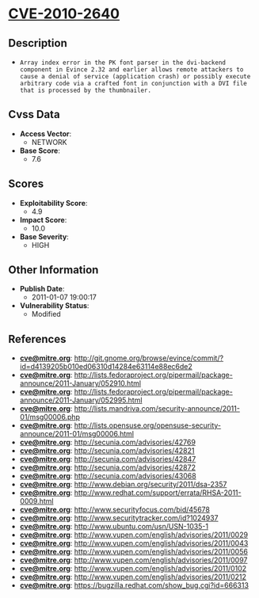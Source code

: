 
# [CVE-2010-2640](http://git.gnome.org/browse/evince/commit/?id=d4139205b010ed06310d14284e63114e88ec6de2)

## Description

- `Array index error in the PK font parser in the dvi-backend component in Evince 2.32 and earlier allows remote attackers to cause a denial of service (application crash) or possibly execute arbitrary code via a crafted font in conjunction with a DVI file that is processed by the thumbnailer.`

## Cvss Data

- **Access Vector**:
  - NETWORK
- **Base Score**:
  - 7.6

## Scores

- **Exploitability Score**:
  - 4.9
- **Impact Score**:
  - 10.0
- **Base Severity**:
  - HIGH

## Other Information

- **Publish Date**:
  - 2011-01-07 19:00:17
- **Vulnerability Status**:
  - Modified

## References

- **cve@mitre.org**: http://git.gnome.org/browse/evince/commit/?id=d4139205b010ed06310d14284e63114e88ec6de2
- **cve@mitre.org**: http://lists.fedoraproject.org/pipermail/package-announce/2011-January/052910.html
- **cve@mitre.org**: http://lists.fedoraproject.org/pipermail/package-announce/2011-January/052995.html
- **cve@mitre.org**: http://lists.mandriva.com/security-announce/2011-01/msg00006.php
- **cve@mitre.org**: http://lists.opensuse.org/opensuse-security-announce/2011-01/msg00006.html
- **cve@mitre.org**: http://secunia.com/advisories/42769
- **cve@mitre.org**: http://secunia.com/advisories/42821
- **cve@mitre.org**: http://secunia.com/advisories/42847
- **cve@mitre.org**: http://secunia.com/advisories/42872
- **cve@mitre.org**: http://secunia.com/advisories/43068
- **cve@mitre.org**: http://www.debian.org/security/2011/dsa-2357
- **cve@mitre.org**: http://www.redhat.com/support/errata/RHSA-2011-0009.html
- **cve@mitre.org**: http://www.securityfocus.com/bid/45678
- **cve@mitre.org**: http://www.securitytracker.com/id?1024937
- **cve@mitre.org**: http://www.ubuntu.com/usn/USN-1035-1
- **cve@mitre.org**: http://www.vupen.com/english/advisories/2011/0029
- **cve@mitre.org**: http://www.vupen.com/english/advisories/2011/0043
- **cve@mitre.org**: http://www.vupen.com/english/advisories/2011/0056
- **cve@mitre.org**: http://www.vupen.com/english/advisories/2011/0097
- **cve@mitre.org**: http://www.vupen.com/english/advisories/2011/0102
- **cve@mitre.org**: http://www.vupen.com/english/advisories/2011/0212
- **cve@mitre.org**: https://bugzilla.redhat.com/show_bug.cgi?id=666313

